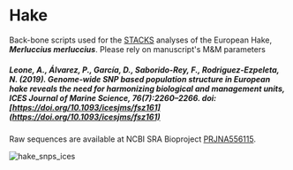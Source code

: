 # Hake
Back-bone scripts used for the [STACKS](https://catchenlab.life.illinois.edu/stacks/) analyses of the European Hake, ***Merluccius merluccius***.
Please rely on manuscript's M&M parameters
 
##### Leone, A., Álvarez, P., García, D., Saborido-Rey, F., Rodriguez-Ezpeleta, N. (2019). Genome-wide SNP based population structure in European hake reveals the need for harmonizing biological and management units, _ICES Journal of Marine Science_, 76(7):2260–2266. doi: [https://doi.org/10.1093/icesjms/fsz161](https://doi.org/10.1093/icesjms/fsz161)

Raw sequences are available at NCBI SRA
Bioproject [PRJNA556115](https://www.ncbi.nlm.nih.gov/bioproject/?term=PRJNA556115).

![hake_snps_ices](https://user-images.githubusercontent.com/51339439/190253486-ebbd65b9-65d2-4e10-b8d3-0cc5f70a980b.jpg)


